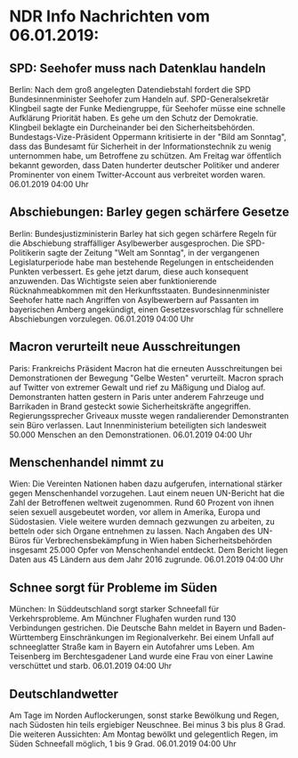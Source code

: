 # NDR Info Nachrichten vom 06.01.2019:


## SPD: Seehofer muss nach Datenklau handeln
Berlin: Nach dem groß angelegten Datendiebstahl fordert die SPD Bundesinnenminister Seehofer zum Handeln auf. SPD-Generalsekretär Klingbeil sagte der Funke Mediengruppe, für Seehofer müsse eine schnelle Aufklärung Priorität haben. Es gehe um den Schutz der Demokratie. Klingbeil beklagte ein Durcheinander bei den Sicherheitsbehörden. Bundestags-Vize-Präsident Oppermann kritisierte in der "Bild am Sonntag",
dass das Bundesamt für  Sicherheit in der Informationstechnik zu wenig unternommen habe, um Betroffene zu schützen. Am Freitag war öffentlich bekannt geworden, dass Daten hunderter deutscher Politiker und anderer Prominenter von einem Twitter-Account aus verbreitet worden waren. 06.01.2019 04:00 Uhr 

## Abschiebungen: Barley gegen schärfere Gesetze
Berlin: Bundesjustizministerin Barley hat sich gegen schärfere Regeln für die Abschiebung straffälliger Asylbewerber ausgesprochen. Die SPD-Politikerin sagte der Zeitung "Welt am Sonntag", in der vergangenen Legislaturperiode habe man bestehende Regelungen in entscheidenden Punkten verbessert. Es gehe jetzt darum, diese auch konsequent anzuwenden. Das Wichtigste seien aber funktionierende Rücknahmeabkommen mit den Herkunftsstaaten. Bundesinnenminister Seehofer hatte nach Angriffen von Asylbewerbern auf Passanten im bayerischen Amberg angekündigt, einen Gesetzesvorschlag für schnellere Abschiebungen vorzulegen. 06.01.2019 04:00 Uhr 

## Macron verurteilt neue Ausschreitungen
Paris: Frankreichs Präsident Macron hat die erneuten Ausschreitungen bei Demonstrationen der Bewegung "Gelbe Westen" verurteilt. Macron sprach auf Twitter von extremer Gewalt und rief zu Mäßigung und Dialog auf. Demonstranten hatten gestern in Paris unter anderem Fahrzeuge und Barrikaden in Brand gesteckt sowie Sicherheitskräfte angegriffen. Regierungssprecher Griveaux musste wegen randalierender Demonstranten sein Büro verlassen. Laut Innenministerium beteiligten sich landesweit 50.000 Menschen an den Demonstrationen. 06.01.2019 04:00 Uhr 

## Menschenhandel nimmt zu
Wien: Die Vereinten Nationen haben dazu aufgerufen, international stärker gegen Menschenhandel vorzugehen. Laut einem neuen UN-Bericht hat die Zahl der Betroffenen weltweit zugenommen. Rund 60 Prozent von ihnen seien sexuell ausgebeutet worden, vor allem in Amerika, Europa und Südostasien. Viele weitere wurden demnach gezwungen zu arbeiten, zu betteln oder sich Organe entnehmen zu lassen. Nach Angaben des UN-Büros für Verbrechensbekämpfung in Wien haben Sicherheitsbehörden insgesamt 25.000 Opfer von Menschenhandel entdeckt. Dem Bericht liegen Daten aus 45 Ländern aus dem Jahr 2016 zugrunde. 06.01.2019 04:00 Uhr 

## Schnee sorgt für Probleme im Süden
München: In Süddeutschland sorgt starker Schneefall für Verkehrsprobleme. Am Münchner Flughafen wurden rund 130 Verbindungen gestrichen. Die Deutsche Bahn meldet in Bayern und Baden-Württemberg Einschränkungen im Regionalverkehr. Bei einem Unfall auf schneeglatter Straße kam in Bayern ein Autofahrer ums Leben. Am Teisenberg im Berchtesgadener Land wurde eine Frau von einer Lawine verschüttet und starb. 06.01.2019 04:00 Uhr 

## Deutschlandwetter
Am Tage im Norden Auflockerungen, sonst starke Bewölkung und Regen, nach Südosten hin teils ergiebiger Neuschnee. Bei minus 3 bis plus 8 Grad. Die weiteren Aussichten: Am Montag bewölkt und gelegentlich Regen, im Süden  Schneefall möglich, 1 bis 9 Grad. 06.01.2019 04:00 Uhr 
